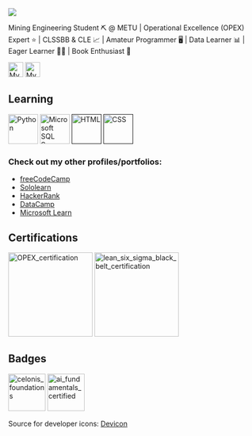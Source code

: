 <body>
	<img src="https://www.metu.edu.tr/system/files/logo_orj/3/3.4.png">
	<p>Mining Engineering Student ⛏️ @ METU | Operational Excellence (OPEX) Expert ⭐ | CLSSBB & CLE 📈 | Amateur Programmer 🖥️ | Data Learner 📊 | Eager Learner ✍🏻 | Book Enthusiast 📖</p>
	<div style="display:inline-block">
		<a href="https://www.linkedin.com/in/burak-hocuk/"><img height="30" src="https://cdn.jsdelivr.net/gh/devicons/devicon/icons/linkedin/linkedin-original.svg" alt="My LinkedIn profile" /></a>
		<a href="https://www.kaggle.com/burakhocuk"><img height="30" src="https://cdn.jsdelivr.net/gh/devicons/devicon@latest/icons/kaggle/kaggle-original.svg" alt="My Kaggle profile" /></a>
	</div>
	<h2>Learning</h2>
	<div style="display:inline-block">
		<a href="https://www.python.org/"><img height="60" src="https://cdn.jsdelivr.net/gh/devicons/devicon/icons/python/python-original.svg" alt="Python" /></a>
            	<a href="https://www.microsoft.com/en-us/sql-server/"><img height="60" src="https://cdn.jsdelivr.net/gh/devicons/devicon@latest/icons/microsoftsqlserver/microsoftsqlserver-original.svg" alt="Microsoft SQL Server" /></a>
		<a href=""><img height="60" src="https://cdn.jsdelivr.net/gh/devicons/devicon/icons/html5/html5-original.svg" alt="HTML" /></a>
		<a href=""><img height="60" src="https://cdn.jsdelivr.net/gh/devicons/devicon/icons/css3/css3-original.svg" alt="CSS" /></a>
	</div>
	<h3>Check out my other profiles/portfolios:</h3>
	<ul>
		<li><a href="https://www.freecodecamp.org/burak-hocuk">freeCodeCamp</a></li>
		<li><a href="https://www.sololearn.com/en/profile/30153535">Sololearn</a></li>
		<li><a href="https://www.hackerrank.com/profile/burak_hocuk">HackerRank</a></li>
		<li><a href="https://www.datacamp.com/portfolio/burak-hocuk">DataCamp</a></li>
		<li><a href="https://learn.microsoft.com/en-gb/users/burak-hocuk/">Microsoft Learn</a></li>
	</ul>
	<h2>Certifications</h2>
	<div style="display:inline-block">
		<a href="https://www.virtualbadge.io/certificate-validator?credential=1cc7d71c-1572-494b-af8f-774d8f246200"><img height="170" src="https://blob.virtualbadge.io/event-12616/openbadges/badges/1cc7d71c-1572-494b-af8f-774d8f246200.png?se=3000-01-01&sp=rwdl&sv=2019-12-12&sr=c&sig=/gGnISRMx7letOdVYF9cb8EDKYFNW6mjYyycBitUXEA%3D" alt="OPEX_certification"></a>
		<a href="https://www.virtualbadge.io/certificate-validator?credential=dc4b5f9c-3d57-4060-b6f0-0dd73d3cdd42"><img height="170" src="https://blob.virtualbadge.io/event-9580/openbadges/badges/dc4b5f9c-3d57-4060-b6f0-0dd73d3cdd42.png?se=3000-01-01&sp=rwdl&sv=2019-12-12&sr=c&sig=vGrzy8R1bVfuTGsN/77V0qR1jArjBCZffpW4Vt4iMs8%3D" alt="lean_six_sigma_black_belt_certification"></a>
	</div>
	<h2>Badges</h2>
	<div style="display:inline-block">
		<a href="https://www.credly.com/badges/266ee67d-ab92-43df-b44a-0d3dbe74527e/public_url"><img height="75" alt="celonis_foundations" src="https://images.credly.com/images/4ff66a5e-7ca4-4018-a50a-621d1075c1bc/Foundations-Learning-Foundational.png"></a>
		<a href="https://www.datacamp.com/skill-verification/AIF0012519930101"><img height="75" alt="ai_fundamentals_certified" src="https://github.com/burak-hocuk/burak-hocuk/assets/155871917/1b9eb704-f462-4760-b742-130e5bdaae9e"></a>
	</div>
	<p>Source for developer icons: <a href="https://devicon.dev/">Devicon</a> </p>
</body>

<!--
**burak-hocuk/burak-hocuk** is a ✨ _special_ ✨ repository because its `README.md` (this file) appears on your GitHub profile.

Here are some ideas to get you started:

- 🔭 I’m currently working on ...
- 🌱 I’m currently learning ...
- 👯 I’m looking to collaborate on ...
- 🤔 I’m looking for help with ...
- 💬 Ask me about ...
- 📫 How to reach me: ...
- 😄 Pronouns: ...
- ⚡ Fun fact: ...
-->
